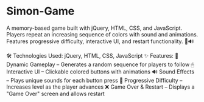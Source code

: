 # Simon-Game

A memory-based game built with jQuery, HTML, CSS, and JavaScript. Players repeat an increasing sequence of colors with sound and animations. Features progressive difficulty, interactive UI, and restart functionality. 🚀🔊

🛠 Technologies Used: jQuery, HTML, CSS, JavaScript
✨ Features:
🔄 Dynamic Gameplay – Generates a random sequence for players to follow
🖱 Interactive UI – Clickable colored buttons with animations
🔊 Sound Effects – Plays unique sounds for each button press
🚀 Progressive Difficulty – Increases level as the player advances
❌ Game Over & Restart – Displays a "Game Over" screen and allows restart
